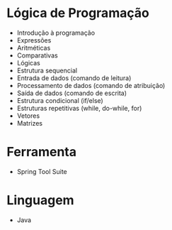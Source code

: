 # Lógica de Programação

* Introdução à programação
* Expressões
* Aritméticas
* Comparativas
* Lógicas
* Estrutura sequencial
* Entrada de dados (comando de leitura)
* Processamento de dados (comando de atribuição)
* Saída de dados (comando de escrita)
* Estrutura condicional (if/else)
* Estruturas repetitivas (while, do-while, for)
* Vetores
* Matrizes

# Ferramenta
* Spring Tool Suite

# Linguagem
* Java